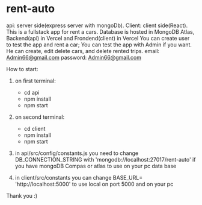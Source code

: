 # rent-auto
api: server side(express server with mongoDb).
Client: client side(React).
This is a fullstack app for rent a cars.
Database is hosted in MongoDB Atlas, Backend(api) in Vercel and Frondend(client) in Vercel
You can create user to test the app and rent a car;
You can test the app with Admin if you want. He can create, edit delete cars, and delete rented trips.
email: Admin66@gmail.com
password: Admin66@gmail.com

How to start:
1) on first terminal:
    - cd api
    - npm install
    - npm start
    
2) on second terminal:
    - cd client
    - npm install
    - npm start

3) in api/src/config/constants.js you need to change DB_CONNECTION_STRING with 'mongodb://localhost:27017/rent-auto' if you have mongoDB Compas or atlas to use on your pc data base

4) in client/src/constants you can change BASE_URL= 'http://localhost:5000' to use local on port 5000 and on your pc

Thank you :)
